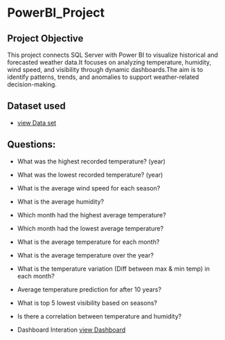 # PowerBI_Project
## Project Objective
This project connects SQL Server with Power BI to visualize historical and forecasted weather data.It focuses on analyzing temperature, humidity, wind speed, and visibility through dynamic dashboards.The aim is to identify patterns, trends, and anomalies to support weather-related decision-making.

## Dataset used
- <a href="https://github.com/gomathimurthi199930/GitHub_My-projects/blob/main/WeatherHistory.csv"> view Data set</a>

## Questions:
- What was the highest recorded temperature? (year)
- What was the lowest recorded temperature? (year) 
- What is the average wind speed for each season? 
- What is the average humidity?
- Which month had the highest average temperature?
- Which month had the lowest average temperature? 
- What is the average temperature for each month?
- What is the average temperature over the year?
- What is the temperature variation (Diff between max & min temp) in each month?
- Average temperature prediction for after 10 years?
- What is top 5 lowest visibility based on seasons?
- Is there a correlation between temperature and humidity?

- Dashboard Interation <a href="https://github.com/gomathimurthi199930/GitHub_My-projects/blob/main/Weather%20History%20Project.pbix"> view Dashboard</a>

